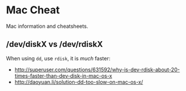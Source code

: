 # Mac Cheat

Mac information and cheatsheets.

## /dev/diskX vs /dev/rdiskX

When using `dd`, use `rdisk`, it is *much* faster:

- <http://superuser.com/questions/631592/why-is-dev-rdisk-about-20-times-faster-than-dev-disk-in-mac-os-x>
- <http://daoyuan.li/solution-dd-too-slow-on-mac-os-x/>

